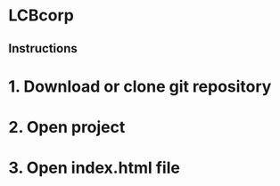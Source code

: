 # LCBcorp

## Instructions

# 1. Download or clone git repository

# 2. Open project

# 3. Open index.html file
